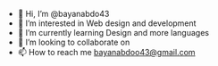 - 👋 Hi, I’m @bayanabdo43
- 👀 I’m interested in Web design and development
- 🌱 I’m currently learning Design and more languages
- 💞️ I’m looking to collaborate on 
- 📫 How to reach me bayanabdoo43@gmail.com

<!---
bayanabdo43/bayanabdo43 is a ✨ special ✨ repository because its `README.md` (this file) appears on your GitHub profile.
You can click the Preview link to take a look at your changes.
--->
